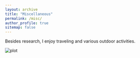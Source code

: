 ```yaml
---
layout: archive
title: "Miscellaneous"
permalink: /misc/
author_profile: true
sitemap: false
---
```


Besides research, I enjoy traveling and various outdoor activities. 

![plot](./images/bio-photo.jpg)
